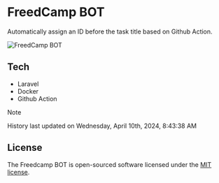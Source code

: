 # FreedCamp BOT

Automatically assign an ID before the task title based on Github Action.

![FreedCamp BOT](https://repository-images.githubusercontent.com/737932867/7d34798b-2680-471c-b089-a78a718d3d6a)

## Tech

- Laravel
- Docker
- Github Action

> [!NOTE]  
> History last updated on Wednesday, April 10th, 2024, 8:43:38 AM

## License

The Freedcamp BOT is open-sourced software licensed under the [MIT license](https://opensource.org/licenses/MIT).
